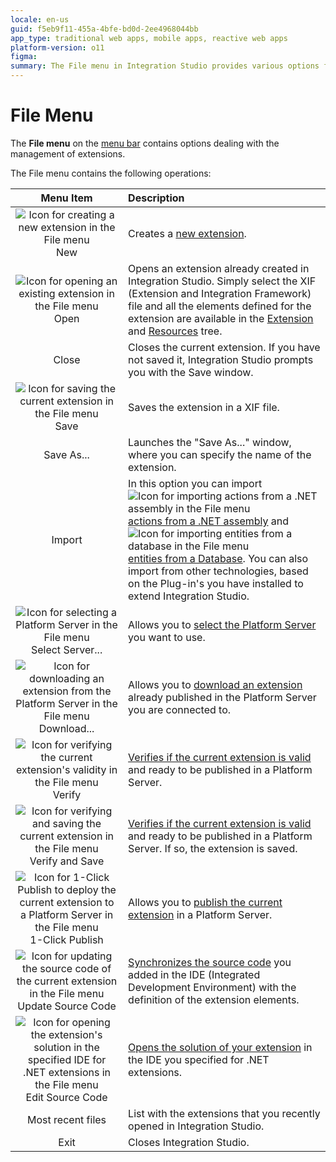 ```yaml
---
locale: en-us
guid: f5eb9f11-455a-4bfe-bd0d-2ee4968044bb
app_type: traditional web apps, mobile apps, reactive web apps
platform-version: o11
figma:
summary: The File menu in Integration Studio provides various options for managing extensions, including creation, opening, saving, importing, server selection, downloading, verification, publishing, and source code synchronization
---
```

# File Menu

The **File menu** on the [menu bar](<../../workspace.md>) contains options dealing with the management of extensions.

The File menu contains the following operations:

Menu Item | Description
:--------:|:-----------
![Icon for creating a new extension in the File menu](images/file-new.gif "New File Icon") New | Creates a [new extension](<../../../../extensibility-and-integration/integration-studio/extension-life-cycle/extension-create.md>).
![Icon for opening an existing extension in the File menu](images/file-open.gif "Open File Icon") Open | Opens an extension already created in Integration Studio. Simply select the XIF (Extension and Integration Framework) file and all the elements defined for the extension are available in the [Extension](<../../multi-tree-navigator.md>) and [Resources](<../../resources-tree.md>) tree.
Close | Closes the current extension. If you have not saved it, Integration Studio prompts you with the Save window.
![Icon for saving the current extension in the File menu](images/file-save.gif "Save File Icon") Save | Saves the extension in a XIF file.
Save As... | Launches the "Save As..." window, where you can specify the name of the extension.
Import | In this option you can import ![Icon for importing actions from a .NET assembly in the File menu](images/net-wizard.gif "Import .NET Assembly Icon") [actions from a .NET assembly](<../../../../extensibility-and-integration/integration-studio/managing-extensions/net-assembly-import-action.md>) and ![Icon for importing entities from a database in the File menu](images/database-wizard.gif "Import Database Entities Icon") [entities from a Database](<../../../../extensibility-and-integration/integration-studio/managing-extensions/entity-import-from-database.md>). You can also import from other technologies, based on the Plug-in's you have installed to extend Integration Studio.
![Icon for selecting a Platform Server in the File menu](images/connect-server.gif "Select Server Icon") Select Server... | Allows you to [select the Platform Server](<server-select-window.md>) you want to use.
![Icon for downloading an extension from the Platform Server in the File menu](images/download-icon.gif "Download Icon") Download... | Allows you to [download an extension](<../../../../extensibility-and-integration/integration-studio/managing-extensions/extension-download.md>) already published in the Platform Server you are connected to.
![Icon for verifying the current extension's validity in the File menu](images/validate.gif "Verify Icon") Verify | [Verifies if the current extension is valid](<../../../../extensibility-and-integration/integration-studio/extension-life-cycle/extension-verify.md>) and ready to be published in a Platform Server.
![Icon for verifying and saving the current extension in the File menu](images/verify-save-icon.gif "Verify and Save Icon") Verify and Save | [Verifies if the current extension is valid](<../../../../extensibility-and-integration/integration-studio/extension-life-cycle/extension-verify.md>) and ready to be published in a Platform Server. If so, the extension is saved.
![Icon for 1-Click Publish to deploy the current extension to a Platform Server in the File menu](images/1-click-publish-icon.gif "1-Click Publish Icon") 1-Click Publish | Allows you to [publish the current extension](<../../../../extensibility-and-integration/integration-studio/extension-life-cycle/extension-1-cp.md>) in a Platform Server.
![Icon for updating the source code of the current extension in the File menu](images/update-source-code.gif "Update Source Code Icon") Update Source Code | [Synchronizes the source code](<../../../../extensibility-and-integration/integration-studio/extension-life-cycle/extension-update-source-code.md>) you added in the IDE (Integrated Development Environment) with the definition of the extension elements.
![Icon for opening the extension's solution in the specified IDE for .NET extensions in the File menu](images/launch-ide-net.gif "Edit Source Code Icon") Edit Source Code | [Opens the solution of your extension](<../../../../extensibility-and-integration/integration-studio/extension-life-cycle/extension-code-edit.md>) in the IDE you specified for .NET extensions.
Most recent files | List with the extensions that you recently opened in Integration Studio.
Exit | Closes Integration Studio.
